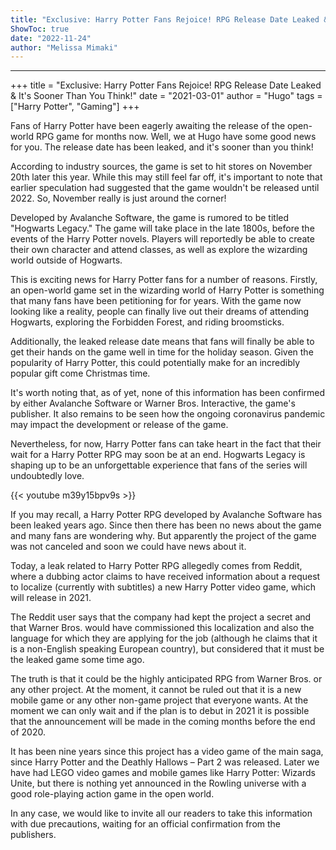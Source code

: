 ```yaml
---
title: "Exclusive: Harry Potter Fans Rejoice! RPG Release Date Leaked & It's Sooner Than You Think!"
ShowToc: true 
date: "2022-11-24"
author: "Melissa Mimaki"
---
```

*****
+++
title = "Exclusive: Harry Potter Fans Rejoice! RPG Release Date Leaked & It's Sooner Than You Think!"
date = "2021-03-01"
author = "Hugo"
tags = ["Harry Potter", "Gaming"]
+++

Fans of Harry Potter have been eagerly awaiting the release of the open-world RPG game for months now. Well, we at Hugo have some good news for you. The release date has been leaked, and it's sooner than you think!

According to industry sources, the game is set to hit stores on November 20th later this year. While this may still feel far off, it's important to note that earlier speculation had suggested that the game wouldn't be released until 2022. So, November really is just around the corner!

Developed by Avalanche Software, the game is rumored to be titled "Hogwarts Legacy." The game will take place in the late 1800s, before the events of the Harry Potter novels. Players will reportedly be able to create their own character and attend classes, as well as explore the wizarding world outside of Hogwarts.

This is exciting news for Harry Potter fans for a number of reasons. Firstly, an open-world game set in the wizarding world of Harry Potter is something that many fans have been petitioning for for years. With the game now looking like a reality, people can finally live out their dreams of attending Hogwarts, exploring the Forbidden Forest, and riding broomsticks.

Additionally, the leaked release date means that fans will finally be able to get their hands on the game well in time for the holiday season. Given the popularity of Harry Potter, this could potentially make for an incredibly popular gift come Christmas time.

It's worth noting that, as of yet, none of this information has been confirmed by either Avalanche Software or Warner Bros. Interactive, the game's publisher. It also remains to be seen how the ongoing coronavirus pandemic may impact the development or release of the game.

Nevertheless, for now, Harry Potter fans can take heart in the fact that their wait for a Harry Potter RPG may soon be at an end. Hogwarts Legacy is shaping up to be an unforgettable experience that fans of the series will undoubtedly love.

{{< youtube m39y15bpv9s >}} 



If you may recall, a Harry Potter RPG developed by Avalanche Software has been leaked years ago. Since then there has been no news about the game and many fans are wondering why. But apparently the project of the game was not canceled and soon we could have news about it.
 
Today, a leak related to Harry Potter RPG allegedly comes from Reddit, where a dubbing actor claims to have received information about a request to localize (currently with subtitles) a new Harry Potter video game, which will release in 2021.
 
The Reddit user says that the company had kept the project a secret and that Warner Bros. would have commissioned this localization and also the language for which they are applying for the job (although he claims that it is a non-English speaking European country), but considered that it must be the leaked game some time ago.
 
The truth is that it could be the highly anticipated RPG from Warner Bros. or any other project. At the moment, it cannot be ruled out that it is a new mobile game or any other non-game project that everyone wants. At the moment we can only wait and if the plan is to debut in 2021 it is possible that the announcement will be made in the coming months before the end of 2020.
 
It has been nine years since this project has a video game of the main saga, since Harry Potter and the Deathly Hallows – Part 2 was released. Later we have had LEGO video games and mobile games like Harry Potter: Wizards Unite, but there is nothing yet announced in the Rowling universe with a good role-playing action game in the open world.
 
In any case, we would like to invite all our readers to take this information with due precautions, waiting for an official confirmation from the publishers.




